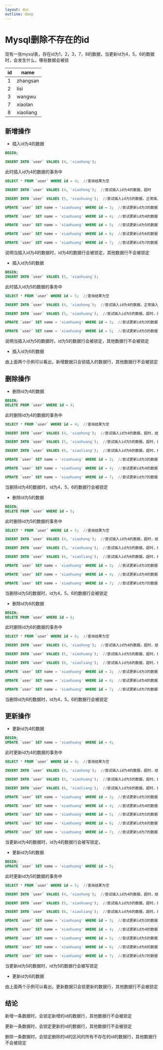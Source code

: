 ```yaml
---
layout: doc
outline: deep
---
```


# Mysql删除不存在的id

现有一张mysql表，存在id为1，2，3，7，8的数据，当更新id为4，5，6的数据时，会发生什么，哪些数据会被锁

| id  | name      |
| --- | --------- |
| 1   | zhangsan  |
| 2   | lisi      |
| 3   | wangwu    |
| 7   | xiaolan   |
| 8   | xiaoliang |

## 新增操作

- 插入id为4的数据

```sql
BEGIN;

INSERT INTO `user` VALUES (4, 'xiaohong');
```

此时插入id为4的数据的事务中

```sql
SELECT * FROM `user` WHERE id = 4;  //查询结果为空

INSERT INTO `user` VALUES (4, 'xiaohong');  //尝试插入id为4的数据，超时

INSERT INTO `user` VALUES (5, 'xiaohuang');  //尝试插入id为5的数据，正常插入

UPDATE `user` SET name = 'xiaohuang' WHERE id = 3;  //尝试更新id为3的数据，正常更新

UPDATE `user` SET name = 'xiaohuang' WHERE id = 4;  //尝试更新id为4的数据，超时

UPDATE `user` SET name = 'xiaohuang' WHERE id = 5;  //尝试更新id为5的数据，更新0条数据，但并没有超时

UPDATE `user` SET name = 'xiaohuang' WHERE id = 6;  //尝试更新id为6的数据，更新0条数据，但并没有超时

UPDATE `user` SET name = 'xiaohuang' WHERE id = 7;  //尝试更新id为7的数据，正常更新
```

说明当插入id为4的数据时，id为4的数据行会被锁定，其他数据行不会被锁定

- 插入id为5的数据

```sql
BEGIN;
INSERT INTO `user` VALUES (5, 'xiaohuang');
```

此时插入id为5的数据的事务中

```sql
SELECT * FROM `user` WHERE id = 5;  //查询结果为空

INSERT INTO `user` VALUES (4, 'xiaohong');  //尝试插入id为4的数据，正常插入

INSERT INTO `user` VALUES (5, 'xiaohuang');  //尝试插入id为5的数据，超时，结果显示为锁超时

UPDATE `user` SET name = 'xiaohuang' WHERE id = 3;  //尝试更新id为3的数据，正常更新

UPDATE `user` SET name = 'xiaohuang' WHERE id = 5;  //尝试更新id为5的数据，超时
```

说明当插入id为5的数据时，id为5的数据行会被锁定，其他数据行不会被锁定

- 插入id为6的数据

由上面两个示例可以看出，新增数据只会锁插入的数据行，其他数据行不会被锁定

## 删除操作

- 删除id为4的数据

```sql
BEGIN;
DELETE FROM `user` WHERE id = 4;
```

此时删除id为4的数据的事务中

```sql
SELECT * FROM `user` WHERE id = 4;  //查询结果为空

INSERT INTO `user` VALUES (4, 'xiaohong');  //尝试插入id为4的数据，超时，结果显示为锁超时

INSERT INTO `user` VALUES (5, 'xiaohuang');  //尝试插入id为5的数据，超时，结果显示为锁超时

INSERT INTO `user` VALUES (6, 'xiaoliang');  //尝试插入id为6的数据，超时，结果显示为锁超时

UPDATE `user` SET name = 'xiaohuang' WHERE id = 3;  //尝试更新id为3的数据，正常更新

UPDATE `user` SET name = 'xiaohuang' WHERE id = 4;  //尝试更新id为4的数据，超时,结果显示为锁超时

UPDATE `user` SET name = 'xiaohuang' WHERE id = 7;  //尝试更新id为7的数据，正常更新
```

当删除id为4的数据时，id为4，5，6的数据行会被锁定

- 删除id为5的数据

```sql
BEGIN;
DELETE FROM `user` WHERE id = 5;
```

此时删除id为5的数据的事务中

```sql
SELECT * FROM `user` WHERE id = 5;  //查询结果为空

INSERT INTO `user` VALUES (4, 'xiaohong');  //尝试插入id为4的数据，超时，结果显示为锁超时

INSERT INTO `user` VALUES (5, 'xiaohuang');  //尝试插入id为5的数据，超时，结果显示为锁超时

INSERT INTO `user` VALUES (6, 'xiaoliang');  //尝试插入id为6的数据，超时，结果显示为锁超时

UPDATE `user` SET name = 'xiaohuang' WHERE id = 3;  //尝试更新id为3的数据，正常更新

UPDATE `user` SET name = 'xiaohuang' WHERE id = 4;  //尝试更新id为4的数据，超时,结果显示为锁超时

UPDATE `user` SET name = 'xiaohuang' WHERE id = 7;  //尝试更新id为7的数据，正常更新
```

当删除id为5的数据时，id为4，5，6的数据行会被锁定

- 删除id为6的数据

```sql
BEGIN;
DELETE FROM `user` WHERE id = 6;
```

此时删除id为6的数据的事务中

```sql
SELECT * FROM `user` WHERE id = 6;  //查询结果为空

INSERT INTO `user` VALUES (4, 'xiaohong');  //尝试插入id为4的数据，超时，结果显示为锁超时

INSERT INTO `user` VALUES (5, 'xiaohuang');  //尝试插入id为5的数据，超时，结果显示为锁超时

INSERT INTO `user` VALUES (6, 'xiaoliang');  //尝试插入id为6的数据，超时，结果显示为锁超时

UPDATE `user` SET name = 'xiaohuang' WHERE id = 3;  //尝试更新id为3的数据，正常更新

UPDATE `user` SET name = 'xiaohuang' WHERE id = 4;  //尝试更新id为4的数据，超时,结果显示为锁超时

UPDATE `user` SET name = 'xiaohuang' WHERE id = 7;  //尝试更新id为7的数据，正常更新
```

当删除id为6的数据时，id为4，5，6的数据行会被锁定

## 更新操作

- 更新id为4的数据

```sql
BEGIN;
UPDATE `user` SET name = 'xiaohuang' WHERE id = 4;
```

此时更新id为4的数据的事务中

```sql
SELECT * FROM `user` WHERE id = 4;  //查询结果为空

INSERT INTO `user` VALUES (4, 'xiaohong');  //尝试插入id为4的数据，超时，结果显示为锁超时

INSERT INTO `user` VALUES (5, 'xiaohuang');  //尝试插入id为5的数据，超时，结果显示为锁超时

INSERT INTO `user` VALUES (6, 'xiaoliang');  //尝试插入id为6的数据，超时，结果显示为锁超时

UPDATE `user` SET name = 'xiaohuang' WHERE id = 3;  //尝试更新id为3的数据，正常更新

UPDATE `user` SET name = 'xiaohuang' WHERE id = 4;  //尝试更新id为4的数据，更新0条数据，但并没有超时

UPDATE `user` SET name = 'xiaohuang' WHERE id = 5;  //尝试更新id为5的数据，更新0条数据，但并没有超时

UPDATE `user` SET name = 'xiaohuang' WHERE id = 6;  //尝试更新id为6的数据，更新0条数据，但并没有超时

UPDATE `user` SET name = 'xiaohuang' WHERE id = 7;  //尝试更新id为7的数据，正常更新
```

当更新id为4的数据时，id为4的数据行会被写锁定，

- 更新id为5的数据

```sql
BEGIN;
UPDATE `user` SET name = 'xiaohuang' WHERE id = 5;
```

此时更新id为5的数据的事务中

```sql
SELECT * FROM `user` WHERE id = 5;  //查询结果为空

INSERT INTO `user` VALUES (4, 'xiaohong');  //尝试插入id为4的数据，超时，结果显示为锁超时

INSERT INTO `user` VALUES (5, 'xiaohuang');  //尝试插入id为5的数据，超时，结果显示为锁超时

INSERT INTO `user` VALUES (6, 'xiaoliang');  //尝试插入id为6的数据，超时，结果显示为锁超时

UPDATE `user` SET name = 'xiaohuang' WHERE id = 3;  //尝试更新id为3的数据，正常更新

UPDATE `user` SET name = 'xiaohuang' WHERE id = 4;  //尝试更新id为4的数据，更新0条数据，但并没有超时

UPDATE `user` SET name = 'xiaohuang' WHERE id = 5;  //尝试更新id为5的数据，更新0条数据，但并没有超时

UPDATE `user` SET name = 'xiaohuang' WHERE id = 6;  //尝试更新id为6的数据，更新0条数据，但并没有超时

UPDATE `user` SET name = 'xiaohuang' WHERE id = 7;  //尝试更新id为7的数据，正常更新
```

当更新id为5的数据时，id为5的数据行会被写锁定

- 更新id为6的数据

由上面两个示例可以看出，更新数据只会锁更新的数据行，其他数据行不会被锁定

## 结论

新增一条数据时，会锁定新增的id的数据行，其他数据行不会被锁定

更新一条数据时，会锁定更新的id的数据行，其他数据行不会被锁定

删除一条数据时，会锁定删除的id的区间的所有不存在的id的数据行，其他数据行不会被锁定
